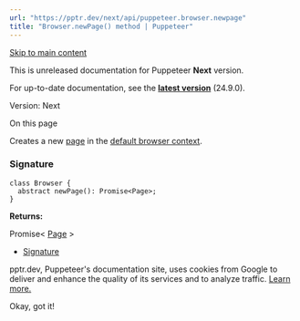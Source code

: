 ```yaml
---
url: "https://pptr.dev/next/api/puppeteer.browser.newpage"
title: "Browser.newPage() method | Puppeteer"
---
```


[Skip to main content](https://pptr.dev/next/api/puppeteer.browser.newpage#__docusaurus_skipToContent_fallback)

This is unreleased documentation for Puppeteer **Next** version.

For up-to-date documentation, see the **[latest version](https://pptr.dev/api/puppeteer.browser.newpage)** (24.9.0).

Version: Next

On this page

Creates a new [page](https://pptr.dev/next/api/puppeteer.page) in the [default browser context](https://pptr.dev/next/api/puppeteer.browser.defaultbrowsercontext).

### Signature [​](https://pptr.dev/next/api/puppeteer.browser.newpage\#signature "Direct link to Signature")

```codeBlockLines_RjmQ
class Browser {
  abstract newPage(): Promise<Page>;
}

```

**Returns:**

Promise< [Page](https://pptr.dev/next/api/puppeteer.page) >

- [Signature](https://pptr.dev/next/api/puppeteer.browser.newpage#signature)

pptr.dev, Puppeteer's documentation site, uses cookies from Google to deliver and enhance the quality of its services and to analyze traffic. [Learn more.](https://policies.google.com/technologies/cookies)

Okay, got it!